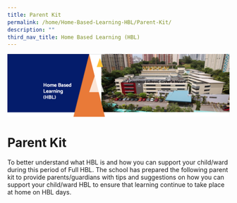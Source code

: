 ```yaml
---
title: Parent Kit
permalink: /home/Home-Based-Learning-HBL/Parent-Kit/
description: ""
third_nav_title: Home Based Learning (HBL)
---
```

![](/images/HBL.png)

Parent Kit
==========

To better understand what HBL is and how you can support your child/ward during this period of Full HBL. The school has prepared the following parent kit to provide parents/guardians with tips and suggestions on how you can support your child/ward HBL to ensure that learning continue to take place at home on HBL days.